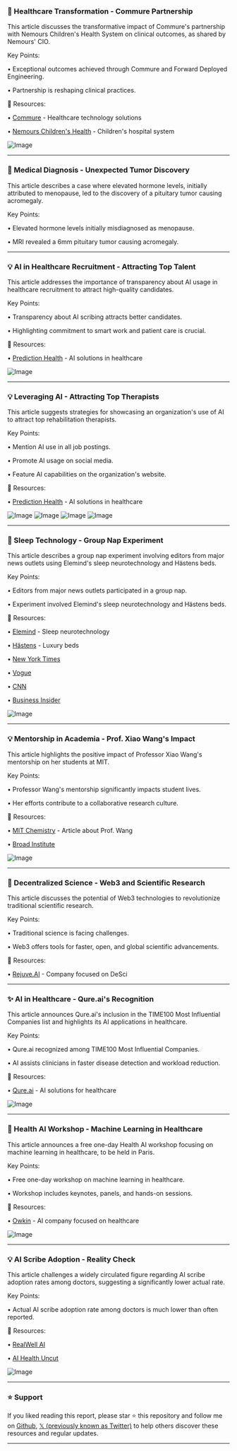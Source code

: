 ### 🤖 Healthcare Transformation - Commure Partnership

This article discusses the transformative impact of Commure's partnership with Nemours Children's Health System on clinical outcomes, as shared by Nemours' CIO.

Key Points:

•  Exceptional outcomes achieved through Commure and Forward Deployed Engineering.

•  Partnership is reshaping clinical practices.


🔗 Resources:

• [Commure](https://x.com/CommureOS) - Healthcare technology solutions

• [Nemours Children's Health](https://x.com/nemssf) - Children's hospital system

![Image](https://pbs.twimg.com/media/Gu4ORn2XEAAFWY0.jpg)


---

### 🤖 Medical Diagnosis - Unexpected Tumor Discovery

This article describes a case where elevated hormone levels, initially attributed to menopause, led to the discovery of a pituitary tumor causing acromegaly.

Key Points:

•  Elevated hormone levels initially misdiagnosed as menopause.

•  MRI revealed a 6mm pituitary tumor causing acromegaly.


---

### 💡 AI in Healthcare Recruitment - Attracting Top Talent

This article addresses the importance of transparency about AI usage in healthcare recruitment to attract high-quality candidates.

Key Points:

•  Transparency about AI scribing attracts better candidates.

•  Highlighting commitment to smart work and patient care is crucial.


🔗 Resources:

• [Prediction Health](https://x.com/predictionhlth) - AI solutions in healthcare

![Image](https://pbs.twimg.com/media/Guzo_LQW4AAR6Do?format=png&name=small)


---

### 💡 Leveraging AI - Attracting Top Therapists

This article suggests strategies for showcasing an organization's use of AI to attract top rehabilitation therapists.

Key Points:

•  Mention AI use in all job postings.

•  Promote AI usage on social media.

•  Feature AI capabilities on the organization's website.



🔗 Resources:

• [Prediction Health](https://x.com/predictionhlth) - AI solutions in healthcare

![Image](https://pbs.twimg.com/media/GuzpFbGWAAEvdq-?format=png&name=small)
![Image](https://pbs.twimg.com/media/GuzpFbaX0AAIARc?format=png&name=small)
![Image](https://pbs.twimg.com/media/GuzpFbBXgAAOmQy?format=png&name=small)
![Image](https://pbs.twimg.com/media/GuzpFbCWYAA_2Yg?format=png&name=small)


---

### 🤖 Sleep Technology - Group Nap Experiment

This article describes a group nap experiment involving editors from major news outlets using Elemind's sleep neurotechnology and Hästens beds.


Key Points:

•  Editors from major news outlets participated in a group nap.

•  Experiment involved Elemind's sleep neurotechnology and Hästens beds.


🔗 Resources:

• [Elemind](https://x.com/elemindtech) - Sleep neurotechnology

• [Hästens](https://x.com/hastensnewyork) - Luxury beds

• [New York Times](https://x.com/nytimes)

• [Vogue](https://x.com/voguemagazine)

• [CNN](https://x.com/CNN)

• [Business Insider](https://x.com/BusinessInsider)

![Image](https://pbs.twimg.com/media/GuzVfbRXIAEo8T_?format=jpg&name=small)


---

### 💡  Mentorship in Academia - Prof. Xiao Wang's Impact

This article highlights the positive impact of Professor Xiao Wang's mentorship on her students at MIT.

Key Points:

•  Professor Wang's mentorship significantly impacts student lives.

•  Her efforts contribute to a collaborative research culture.


🔗 Resources:

• [MIT Chemistry](https://chemistry.mit.edu/chemistry-news/inspiring-student-growth) -  Article about Prof. Wang

• [Broad Institute](https://x.com/broadinstitute)

![Image](https://pbs.twimg.com/media/Guyq9GAWwAAvYXI?format=png&name=small)


---

### 🚀 Decentralized Science - Web3 and Scientific Research

This article discusses the potential of Web3 technologies to revolutionize traditional scientific research.

Key Points:

•  Traditional science is facing challenges.

•  Web3 offers tools for faster, open, and global scientific advancements.


🔗 Resources:

• [Rejuve.AI](https://x.com/Rejuve_AI) -  Company focused on DeSci

---

### ✨ AI in Healthcare - Qure.ai's Recognition

This article announces Qure.ai's inclusion in the TIME100 Most Influential Companies list and highlights its AI applications in healthcare.

Key Points:

• Qure.ai recognized among TIME100 Most Influential Companies.

• AI assists clinicians in faster disease detection and workload reduction.


🔗 Resources:

• [Qure.ai](https://x.com/qure_ai) - AI solutions for healthcare

![Image](https://pbs.twimg.com/amplify_video_thumb/1940008478795317248/img/jum0aabrDtpiUF-O.jpg)


---

### 🤖 Health AI Workshop - Machine Learning in Healthcare

This article announces a free one-day Health AI workshop focusing on machine learning in healthcare, to be held in Paris.

Key Points:

•  Free one-day workshop on machine learning in healthcare.

•  Workshop includes keynotes, panels, and hands-on sessions.


🔗 Resources:

• [Owkin](https://x.com/OwkinScience) -  AI company focused on healthcare

![Image](https://pbs.twimg.com/media/GusfmsiWsAAy0OF?format=jpg&name=small)


---

### 💡 AI Scribe Adoption - Reality Check

This article challenges a widely circulated figure regarding AI scribe adoption rates among doctors, suggesting a significantly lower actual rate.

Key Points:

•  Actual AI scribe adoption rate among doctors is much lower than often reported.


🔗 Resources:

• [RealWell AI](https://x.com/RealWellAI)

• [AI Health Uncut](https://x.com/AIHealthUncut)

![Image](https://pbs.twimg.com/media/GusXabRWIAAgviL?format=jpg&name=small)


---

### ⭐️ Support

If you liked reading this report, please star ⭐️ this repository and follow me on [Github](https://github.com/Drix10), [𝕏 (previously known as Twitter)](https://x.com/DRIX_10_) to help others discover these resources and regular updates.

---